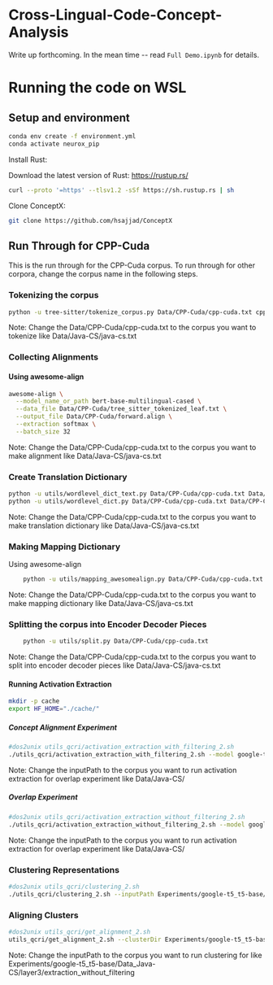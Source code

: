 # Cross-Lingual-Code-Concept-Analysis

Write up forthcoming. In the mean time -- read `Full Demo.ipynb` for details. 

# Running the code on WSL

## Setup and environment 

```bash
conda env create -f environment.yml
conda activate neurox_pip
```

Install Rust:

Download the latest version of Rust: https://rustup.rs/

```bash
curl --proto '=https' --tlsv1.2 -sSf https://sh.rustup.rs | sh
```

Clone ConceptX:

```bash
git clone https://github.com/hsajjad/ConceptX
```

## Run Through for CPP-Cuda

This is the run through for the CPP-Cuda corpus.
To run through for other corpora, change the corpus name in the following steps.

### Tokenizing the corpus

```bash
python -u tree-sitter/tokenize_corpus.py Data/CPP-Cuda/cpp-cuda.txt cpp cuda --level leaf
```
Note: Change the Data/CPP-Cuda/cpp-cuda.txt to the corpus you want to tokenize like Data/Java-CS/java-cs.txt

### Collecting Alignments

#### Using awesome-align

```bash
awesome-align \
  --model_name_or_path bert-base-multilingual-cased \
  --data_file Data/CPP-Cuda/tree_sitter_tokenized_leaf.txt \
  --output_file Data/CPP-Cuda/forward.align \
  --extraction softmax \
  --batch_size 32
```

Note: Change the Data/CPP-Cuda/cpp-cuda.txt to the corpus you want to make alignment like Data/Java-CS/java-cs.txt

### Create Translation Dictionary

```bash
python -u utils/wordlevel_dict_text.py Data/CPP-Cuda/cpp-cuda.txt Data/CPP-Cuda/forward.align
python -u utils/wordlevel_dict.py Data/CPP-Cuda/cpp-cuda.txt Data/CPP-Cuda/forward.align
```

Note: Change the Data/CPP-Cuda/cpp-cuda.txt to the corpus you want to make translation dictionary like Data/Java-CS/java-cs.txt

### Making Mapping Dictionary

Using awesome-align

```bash
    python -u utils/mapping_awesomealign.py Data/CPP-Cuda/cpp-cuda.txt Data/CPP-Cuda/forward.align
```
Note: Change the Data/CPP-Cuda/cpp-cuda.txt to the corpus you want to make mapping dictionary like Data/Java-CS/java-cs.txt

### Splitting the corpus into Encoder Decoder Pieces

```bash
    python -u utils/split.py Data/CPP-Cuda/cpp-cuda.txt
```

Note: Change the Data/CPP-Cuda/cpp-cuda.txt to the corpus you want to split into encoder decoder pieces like Data/Java-CS/java-cs.txt

#### Running Activation Extraction 

```bash
mkdir -p cache
export HF_HOME="./cache/"
```

##### Concept Alignment Experiment

```bash
#dos2unix utils_qcri/activation_extraction_with_filtering_2.sh
./utils_qcri/activation_extraction_with_filtering_2.sh --model google-t5/t5-base  --inputPath Data/CPP-Cuda/ --layer 3
```

Note: Change the inputPath to the corpus you want to run activation extraction for overlap experiment like Data/Java-CS/

##### Overlap Experiment

```bash
#dos2unix utils_qcri/activation_extraction_without_filtering_2.sh
./utils_qcri/activation_extraction_without_filtering_2.sh --model google-t5/t5-base  --inputPath Data/CPP-Cuda --layer 3
```

Note: Change the inputPath to the corpus you want to run activation extraction for overlap experiment like Data/Java-CS/

### Clustering Representations

```bash
#dos2unix utils_qcri/clustering_2.sh
./utils_qcri/clustering_2.sh --inputPath Experiments/google-t5_t5-base/Data_CPP-Cuda/layer3/extraction_without_filtering --clusters 500 --mode visualize
```

### Aligning Clusters

```bash
#dos2unix utils_qcri/get_alignment_2.sh
utils_qcri/get_alignment_2.sh --clusterDir Experiments/google-t5_t5-base/Data_CPP-Cuda/layer3/extraction_without_filtering/clustering --dictionary Data/CPP-Cuda/dictionary.json
```

Note: Change the inputPath to the corpus you want to run clustering for like Experiments/google-t5_t5-base/Data_Java-CS/layer3/extraction_without_filtering
